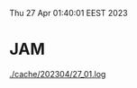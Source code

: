 Thu 27 Apr 01:40:01 EEST 2023
# JAM
<a href='./cache/202304/27_01.log'>./cache/202304/27_01.log</a>
